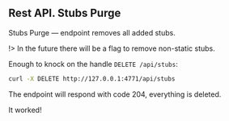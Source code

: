 ## Rest API. Stubs Purge

Stubs Purge — endpoint removes all added stubs.

!> In the future there will be a flag to remove non-static stubs.

Enough to knock on the handle `DELETE /api/stubs`:
```bash
curl -X DELETE http://127.0.0.1:4771/api/stubs
```

The endpoint will respond with code 204, everything is deleted.

It worked! 
